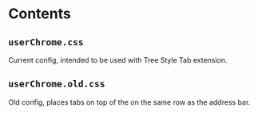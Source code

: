 # Contents

## `userChrome.css`

Current config, intended to be used with Tree Style Tab extension.

## `userChrome.old.css`

Old config, places tabs on top of the on the same row as the address bar.
